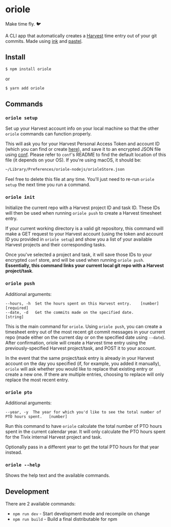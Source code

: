 # oriole

Make time fly. 🐦

A CLI app that automatically creates a [Harvest](https://www.getharvest.com/) time entry out of your git commits.
Made using [ink](https://github.com/vadimdemedes/ink) and [pastel](https://github.com/vadimdemedes/ink).

## Install

```bash
$ npm install oriole
```
or
```bash
$ yarn add oriole
```


## Commands

### `oriole setup`
Set up your Harvest account info on your local machine so that the other `oriole`
commands can function properly.

This will ask you for your Harvest Personal Access Token and account ID (which you can find or create [here](https://id.getharvest.com/developers)), and save it to an encrypted JSON file using [conf](https://github.com/sindresorhus/conf).
Please refer to `conf`'s README to find the default location of this file (it depends on your OS). If you're using macOS, it should be:
```bash
~/Library/Preferences/oriole-nodejs/orioleStore.json
```
Feel free to delete this file at any time. You'll just need to re-run `oriole setup` the next time you run a command.

### `oriole init`
Initialize the current repo with a Harvest project ID and task ID. These IDs
will then be used when running `oriole push` to create a Harvest timesheet
entry.

If your current working directory is a valid git repository, this command will make a GET request to your Harvest account (using the token and account ID you provided in `oriole setup`) and show you a list of your available Harvest projects and their corresponding tasks.

Once you've selected a project and task, it will save those IDs to your encrypted `conf` store, and will be used when running `oriole push`. **Essentially, this command links your current local git repo with a Harvest project/task**.

### `oriole push`

Additional arguments:
```
--hours, -h  Set the hours spent on this Harvest entry.    [number] [required]
--date, -d   Get the commits made on the specified date.              [string]
```
This is the main command for `oriole`. Using `oriole push`, you can create a timesheet entry out of the most recent git commit messages in your current repo
(made either on the current day or on the specified date using `--date`). After confirmation, oriole will create a Harvest time entry using the previously-specified Harvest project/task, and POST it to your account.

In the event that the same project/task entry is already in your Harvest account on the day you specified (if, for example, you added it manually), `oriole` will ask whether you would like to replace that existing entry or create a new one. If there are multiple entries, choosing to replace will only replace the most recent entry.

### `oriole pto`
Additional arguments:
```
--year, -y  The year for which you'd like to see the total number of PTO hours spent.	[number]
```

Run this command to have `oriole` calculate the total number of PTO hours spent in the current calendar year. It will only calculate the PTO hours spent for the Tivix internal Harvest project and task.

Optionally pass in a different year to get the total PTO hours for that year instead.

### `oriole --help`
Shows the help text and the available commands.


## Development
There are 2 available commands:

- `npm run dev` - Start development mode and recompile on change
- `npm run build` - Build a final distributable for npm
